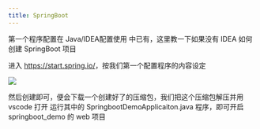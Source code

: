 ```yaml
---
title: SpringBoot
---
```


第一个程序配置在 Java/IDEA配置使用 中已有，这里教一下如果没有 IDEA 如何创建 SpringBoot 项目

进入 <https://start.spring.io/>，按我们第一个配置程序的内容设定

![](https://cdn.nlark.com/yuque/0/2023/png/22196056/1695804201829-f3c1ab00-c481-4f2b-98f0-bb4cf9bcf29d.png)

然后创建即可，便会下载一个创建好了的压缩包，我们把这个压缩包解压并用 vscode 打开
运行其中的 SpringbootDemoApplicaiton.java 程序，即可开启 springboot\_demo 的 web 项目

